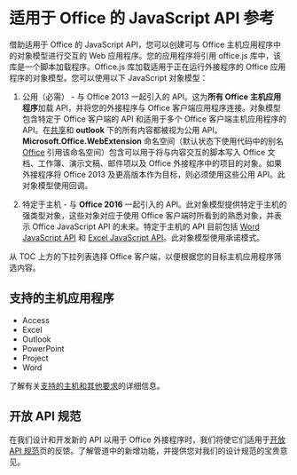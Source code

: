 
# 适用于 Office 的 JavaScript API 参考

借助适用于 Office 的 JavaScript API，您可以创建可与 Office 主机应用程序中的对象模型进行交互的 Web 应用程序。您的应用程序将引用 office.js 库中，该库是一个脚本加载程序。Office.js 库加载适用于正在运行外接程序的 Office 应用程序的对象模型。您可以使用以下 JavaScript 对象模型：


1. 公用（必需） - 与 Office 2013 一起引入的 API。这为**所有 Office 主机应用程序**加载 API，并将您的外接程序与 Office 客户端应用程序连接。对象模型包含特定于 Office 客户端的 API 和适用于多个 Office 客户端主机应用程序的 API。在[共享](../reference/shared/shared-api.md)和 **outlook** 下的所有内容都被视为公用 API。**Microsoft.Office.WebExtension** 命名空间（默认状态下使用代码中的别名 [Office](../reference/shared/office.md) 引用该命名空间）包含可以用于将与内容交互的脚本写入 Office 文档、工作簿、演示文稿、邮件项以及 Office 外接程序中的项目的对象。如果外接程序将 Office 2013 及更高版本作为目标，则必须使用这些公用 API。此对象模型使用回调。

1. 特定于主机 - 与 **Office 2016** 一起引入的 API。此对象模型提供特定于主机的强类型对象，这些对象对应于使用 Office 客户端时所看到的熟悉对象，并表示 Office JavaScript API 的未来。特定于主机的 API 目前包括 [Word JavaScript API](../reference/word/word-add-ins-reference-overview.md) 和 [Excel JavaScript API](../reference/excel/application.md)。此对象模型使用承诺模式。

从 TOC 上方的下拉列表选择 Office 客户端，以便根据您的目标主机应用程序筛选内容。

## 支持的主机应用程序
* Access
* Excel
* Outlook
* PowerPoint
* Project
* Word

了解有关[支持的主机和其他要求](../docs/overview/requirements-for-running-office-add-ins.md)的详细信息。

## 开放 API 规范

在我们设计和开发新的 API 以用于 Office 外接程序时，我们将使它们适用于[开放 API 规范](openspec.md)页的反馈。了解管道中的新增功能，并提供您对我们的设计规范的宝贵意见。


